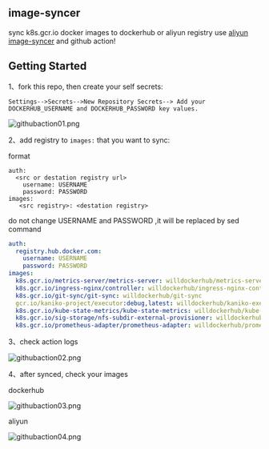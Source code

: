 
## image-syncer
sync k8s.gcr.io docker images to dockerhub or aliyun registry use [aliyun image-syncer](https://github.com/AliyunContainerService/image-syncer) and github action!

## Getting Started

1、fork this repo, then create your self secrets:
```
Settings-->Secrets-->New Repository Secrets--> Add your DOCKERHUB_USERNAME and DOCKERHUB_PASSWORD key values.
```
![githubaction01.png](https://i.loli.net/2021/08/21/TjN76FtngG5Dehf.png)

2、add registry to `images:` that you want to sync:
 
format
```
auth:
  <src or destation registry url>
    username: USERNAME
    password: PASSWORD
images:
   <src registry>: <destation registry>
```

do not change USERNAME and PASSWORD ,it will be replaced by sed command

```yaml
auth:
  registry.hub.docker.com:
    username: USERNAME
    password: PASSWORD
images:
  k8s.gcr.io/metrics-server/metrics-server: willdockerhub/metrics-server
  k8s.gcr.io/ingress-nginx/controller: willdockerhub/ingress-nginx-controller
  k8s.gcr.io/git-sync/git-sync: willdockerhub/git-sync
  gcr.io/kaniko-project/executor:debug,latest: willdockerhub/kaniko-executor
  k8s.gcr.io/kube-state-metrics/kube-state-metrics: willdockerhub/kube-state-metrics
  k8s.gcr.io/sig-storage/nfs-subdir-external-provisioner: willdockerhub/nfs-subdir-external-provisioner
  k8s.gcr.io/prometheus-adapter/prometheus-adapter: willdockerhub/prometheus-adapter
```

3、check action logs

![githubaction02.png](https://i.loli.net/2021/08/21/OkXVWY8pN6Foat7.png)

4、after synced, check your images

dockerhub

![githubaction03.png](https://i.loli.net/2021/08/21/K2PzDTV3qu61WIO.png)

aliyun

![githubaction04.png](https://i.loli.net/2021/08/21/drQzkbeCNDXqcH4.png)


